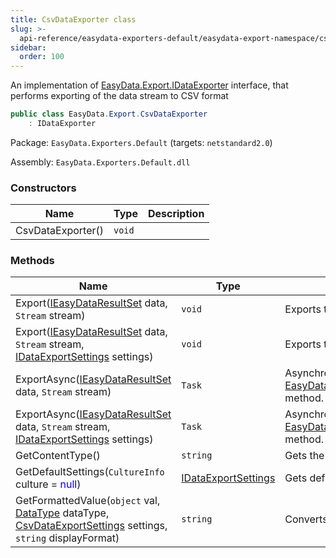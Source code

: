 ```yaml
---
title: CsvDataExporter class
slug: >-
  api-reference/easydata-exporters-default/easydata-export-namespace/csvdataexporter-class
sidebar:
  order: 100
---
```


An implementation of [EasyData.Export.IDataExporter](///////////////easyquery/docs/api-reference/easydata-core/easydata-export-namespace/idataexporter-interface) interface, that performs exporting of the data stream to CSV format
```csharp
public class EasyData.Export.CsvDataExporter
    : IDataExporter

```
Package: `EasyData.Exporters.Default` (targets: `netstandard2.0`)

Assembly: `EasyData.Exporters.Default.dll`

### Constructors

| Name | Type | Description | 
| --- | --- | --- | 
| CsvDataExporter() | `void` |  | 


### Methods

| Name | Type | Description | 
| --- | --- | --- | 
| Export([IEasyDataResultSet](///////////////easyquery/docs/api-reference/easydata-core/easydata-namespace/ieasydataresultset-interface) data, `Stream` stream) | `void` | Exports the specified data to the stream. | 
| Export([IEasyDataResultSet](///////////////easyquery/docs/api-reference/easydata-core/easydata-namespace/ieasydataresultset-interface) data, `Stream` stream, [IDataExportSettings](///////////////easyquery/docs/api-reference/easydata-core/easydata-export-namespace/idataexportsettings-interface) settings) | `void` | Exports the specified data to the stream. | 
| ExportAsync([IEasyDataResultSet](///////////////easyquery/docs/api-reference/easydata-core/easydata-namespace/ieasydataresultset-interface) data, `Stream` stream) | `Task` | Asynchronical version of [EasyData.Export.CsvDataExporter.Export(EasyData.IEasyDataResultSet,System.IO.Stream)](///////////////easyquery/docs/api-reference/easydata-exporters-default/easydata-export-namespace/csvdataexporter-class) method. | 
| ExportAsync([IEasyDataResultSet](///////////////easyquery/docs/api-reference/easydata-core/easydata-namespace/ieasydataresultset-interface) data, `Stream` stream, [IDataExportSettings](///////////////easyquery/docs/api-reference/easydata-core/easydata-export-namespace/idataexportsettings-interface) settings) | `Task` | Asynchronical version of [EasyData.Export.CsvDataExporter.Export(EasyData.IEasyDataResultSet,System.IO.Stream)](///////////////easyquery/docs/api-reference/easydata-exporters-default/easydata-export-namespace/csvdataexporter-class) method. | 
| GetContentType() | `string` | Gets the MIME content type of the exporting format. | 
| GetDefaultSettings(`CultureInfo` culture = <span style='color: blue'>null</span>) | [IDataExportSettings](///////////////easyquery/docs/api-reference/easydata-core/easydata-export-namespace/idataexportsettings-interface) | Gets default settings | 
| GetFormattedValue(`object` val, [DataType](///////////////easyquery/docs/api-reference/easydata-core/easydata-namespace/datatype-enum) dataType, [CsvDataExportSettings](///////////////easyquery/docs/api-reference/easydata-exporters-default/easydata-export-namespace/csvdataexportsettings-class) settings, `string` displayFormat) | `string` | Converts string into CVS format. |
